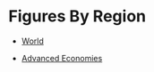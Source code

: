 # Figures By Region


* [World](https://epic-institute.github.io/positive-disruption/charts/World.html)

* [Advanced Economies](https://epic-institute.github.io/positive-disruption/charts/AdvancedECO.html)


